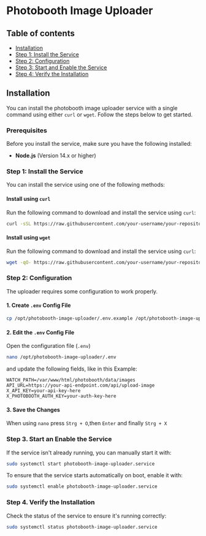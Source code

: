 # Photobooth Image Uploader

## Table of contents
 - [Installation](#installation)
 - [Step 1: Install the Service](#step-1-install-the-service)
 - [Step 2: Configuration](#step-2-configuration)
 - [Step 3: Start and Enable the Service](#step-3-start-an-enable-the-service)
 - [Step 4: Verify the Installation](#step-4-verify-the-installation)

## Installation

You can install the photobooth image uploader service with a single command using either `curl` or `wget`. Follow the steps below to get started.

### Prerequisites

Before you install the service, make sure you have the following installed:

- **Node.js** (Version 14.x or higher)

### Step 1: Install the Service

You can install the service using one of the following methods:

#### Install using `curl`

Run the following command to download and install the service using `curl`:

```bash
curl -sSL https://raw.githubusercontent.com/your-username/your-repository/main/install.sh | bash
```

#### Install using `wget`

Run the following command to download and install the service using `curl`:

```bash
wget -qO- https://raw.githubusercontent.com/your-username/your-repository/main/install.sh | bash
```

### Step 2: Configuration

The uploader requires some configuration to work properly.


#### 1. Create `.env` Config File

```bash
cp /opt/photobooth-image-uploader/.env.example /opt/photobooth-image-uploader/.env
```

#### 2. Edit the `.env` Config File

Open the configuration file (`.env`)

```bash
nano /opt/photobooth-image-uploader/.env
```

and update the following fields, like in this Example:

```
WATCH_PATH=/var/www/html/photobooth/data/images
API_URL=https://your-api-endpoint.com/api/upload-image
X_API_KEY=your-api-key-here
X_PHOTOBOOTH_AUTH_KEY=your-auth-key-here
```

#### 3. Save the Changes

When using `nano` press `Strg + O`,then `Enter` and finally `Strg + X`

### Step 3. Start an Enable the Service

If the service isn't already running, you can manually start it with:
```bash
sudo systemctl start photobooth-image-uploader.service
```

To ensure that the service starts automatically on boot, enable it with:
```bash
sudo systemctl enable photobooth-image-uploader.service
```

### Step 4. Verify the Installation
Check the status of the service to ensure it's running correctly:
```bash
sudo systemctl status photobooth-image-uploader.service
```

